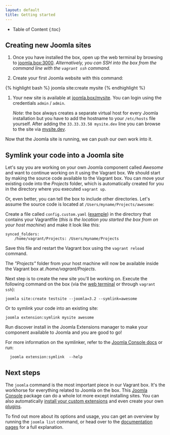 ```yaml
---
layout: default
title: Getting started
---
```


* Table of Content
{:toc}

## Creating new Joomla sites

1. Once you have installed the box, open up the web terminal by browsing to [joomla.box:3000](http://joomla.box:3000). _Alternatively, you can SSH into the box from the command line with the `vagrant ssh` command._

1. Create your first Joomla website with this command:

{% highlight bash %}
joomla site:create mysite
{% endhighlight %}

1. Your new site is available at [joomla.box/mysite](http://joomla.box/mysite). You can login using the credentials  `admin` / `admin`.

    _Note_: the box always creates a separate virtual host for every Joomla installation but you have to add the hostname to your `/etc/hosts` file yourself. After adding the `33.33.33.58 mysite.dev` line you can browse to the site via [mysite.dev](http://mysite.dev).

Now that the Joomla site is running, we can push our own work into it.

## Symlink your code into a Joomla site

Let's say you are working on your own Joomla component called _Awesome_ and want to continue working on it using the Vagrant box. We should start by making the source code available to the Vagrant box. You can move your existing code into the _Projects_ folder, which is automatically created for you in the directory where you executed `vagrant up`.

Or, even better, you can tell the box to include other directories. Let's assume the source code is located at `/Users/myname/Projects/awesome`:

Create a file called `config.custom.yaml` ([example](https://github.com/joomlatools/joomla-vagrant/blob/master/config.custom.yaml-dist)) in the directory that contains your Vagrantfile (_this is the location you started the box from on your host machine_) and make it look like this:

    synced_folders:
        /home/vagrant/Projects: /Users/myname/Projects

Save this file and restart the Vagrant box using the `vagrant reload` command.

The _"Projects"_ folder from your host machine will now be available inside the Vagrant box at _/home/vagrant/Projects_.

Next step is to create the new site you'll be working on. Execute the following command on the box (via the [web terminal](http://joomla.box:3000) or through `vagrant ssh`):

    joomla site:create testsite --joomla=3.2 --symlink=awesome

Or to symlink your code into an existing site:

    joomla extension:symlink mysite awesome

Run discover install in the Joomla Extensions manager to make your component available to Joomla and you are good to go!

For more information on the symlinker, refer to the [Joomla Console docs](../console/usage.md) or run:

      joomla extension:symlink  --help

## Next steps

The `joomla` command is the most important piece in our Vagrant box. It's the workhorse for everything related to Joomla on the box. This [Joomla Console](../console/introduction.md) package can do a whole lot more except installing sites. You can also automatically [install your custom extensions](../console/usage.md#install-joomla-extensions) and even create your own [plugins](../console/plugins.md).

To find out more about its options and usage, you can get an overview by running the `joomla list` command, or head over to the [documentation pages](../console/usage.md) for a full explanation.
